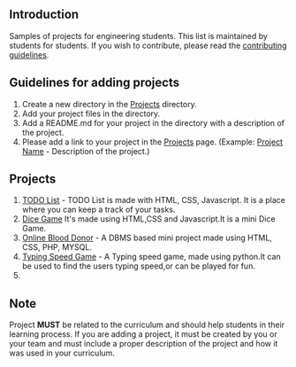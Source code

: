 ## Introduction
Samples of projects for engineering students. This list is maintained by students for students. If you wish to contribute, please read the [contributing guidelines](CONTRIBUTING.md).

## Guidelines for adding projects
1. Create a new directory in the [Projects](./Projects) directory.
2. Add your project files in the directory.
3. Add a README.md for your project in the directory with a description of the project.
4. Please add a link to your project in the [Projects](./Projects/PROJECTS.md) page. (Example: [Project Name](./Projects/ProjectName/README.md) - Description of the project.)

## Projects
1. [TODO List](./TODO%20List/README.md) - TODO List is made with HTML, CSS, Javascript. It is a place where you can keep a track of your tasks.
2. [Dice Game](./Dicee%20Challenge%20-%20Starting%20Files/README.md) It's made using HTML,CSS and Javascript.It is a mini Dice  Game.
3. [Online Blood Donor](./OnlineBloodDonor/README.md) - A DBMS based mini project made using HTML, CSS, PHP, MYSQL.
4. [Typing Speed Game](./Typing_speed_game/README.md) - A Typing speed game, made using python.It can be used to find the users typing speed,or can be played for fun.
5. []()

## Note
Project **MUST** be related to the curriculum and should help students in their learning process. If you are adding a project, it must be created by you or your team and must include a proper description of the project and how it was used in your curriculum.


